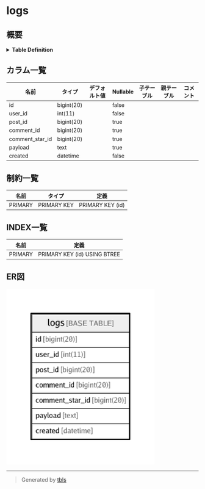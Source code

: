 # logs

## 概要

<details>
<summary><strong>Table Definition</strong></summary>

```sql
CREATE TABLE `logs` (
  `id` bigint(20) NOT NULL AUTO_INCREMENT,
  `user_id` int(11) NOT NULL,
  `post_id` bigint(20) DEFAULT NULL,
  `comment_id` bigint(20) DEFAULT NULL,
  `comment_star_id` bigint(20) DEFAULT NULL,
  `payload` text,
  `created` datetime NOT NULL,
  PRIMARY KEY (`id`)
) ENGINE=InnoDB DEFAULT CHARSET=latin1
```

</details>

## カラム一覧

| 名前              | タイプ        | デフォルト値       | Nullable | 子テーブル      | 親テーブル      | コメント     |
| --------------- | ---------- | ------------ | -------- | ---------- | ---------- | -------- |
| id              | bigint(20) |              | false    |            |            |          |
| user_id         | int(11)    |              | false    |            |            |          |
| post_id         | bigint(20) |              | true     |            |            |          |
| comment_id      | bigint(20) |              | true     |            |            |          |
| comment_star_id | bigint(20) |              | true     |            |            |          |
| payload         | text       |              | true     |            |            |          |
| created         | datetime   |              | false    |            |            |          |

## 制約一覧

| 名前      | タイプ         | 定義               |
| ------- | ----------- | ---------------- |
| PRIMARY | PRIMARY KEY | PRIMARY KEY (id) |

## INDEX一覧

| 名前      | 定義                           |
| ------- | ---------------------------- |
| PRIMARY | PRIMARY KEY (id) USING BTREE |

## ER図

![er](logs.png)

---

> Generated by [tbls](https://github.com/k1LoW/tbls)
